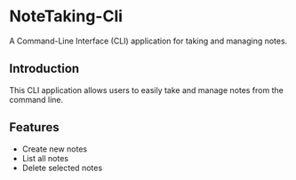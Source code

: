 # NoteTaking-Cli

A Command-Line Interface (CLI) application for taking and managing notes.

## Introduction

This CLI application allows users to easily take and manage notes from the command line.
## Features

- Create new notes
- List all notes
- Delete selected notes

